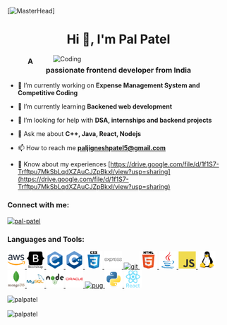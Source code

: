 [![MasterHead](https://www.google.com/url?sa=i&url=https%3A%2F%2Fgithub.com%2FErrorxCode&psig=AOvVaw3PfaJt8oatSW2RVBbJacJg&ust=1709208854053000&source=images&cd=vfe&opi=89978449&ved=0CBIQjRxqFwoTCPjn16aBzoQDFQAAAAAdAAAAABAE)]
<h1 align="center">Hi 👋, I'm Pal Patel</h1>
<img align="right" alt="Coding" width="400" src="https://www.google.com/imgres?imgurl=https%3A%2F%2Fstatic.vecteezy.com%2Fsystem%2Fresources%2Fpreviews%2F000%2F242%2F482%2Fnon_2x%2Ffemale-developer-vector.jpg&tbnid=fhrFbEczon1fOM&vet=12ahUKEwj35cP2gM6EAxXZ5TgGHeOuDtIQMyghegUIARDIAQ..i&imgrefurl=https%3A%2F%2Fwww.vecteezy.com%2Ffree-vector%2Ffemale-programmer&docid=7q3LD7bXLjW8QM&w=613&h=490&q=female%20programmer%20image&ved=2ahUKEwj35cP2gM6EAxXZ5TgGHeOuDtIQMyghegUIARDIAQ">
<h3 align="center">A passionate frontend developer from India</h3>

- 🔭 I’m currently working on **Expense Management System and Competitive Coding**

- 🌱 I’m currently learning **Backened web development**

- 🤝 I’m looking for help with **DSA, internships and backend projects**

- 💬 Ask me about **C++, Java, React, Nodejs**

- 📫 How to reach me **paljigneshpatel5@gmail.com**

- 📄 Know about my experiences [https://drive.google.com/file/d/1f1S7-Trfftpu7MkSbLqdXZAuCJZpBkxl/view?usp=sharing](https://drive.google.com/file/d/1f1S7-Trfftpu7MkSbLqdXZAuCJZpBkxl/view?usp=sharing)

<h3 align="left">Connect with me:</h3>
<p align="left">
<a href="https://linkedin.com/in/pal-patel" target="blank"><img align="center" src="https://raw.githubusercontent.com/rahuldkjain/github-profile-readme-generator/master/src/images/icons/Social/linked-in-alt.svg" alt="pal-patel" height="30" width="40" /></a>
</p>

<h3 align="left">Languages and Tools:</h3>
<p align="left"> <a href="https://aws.amazon.com" target="_blank" rel="noreferrer"> <img src="https://raw.githubusercontent.com/devicons/devicon/master/icons/amazonwebservices/amazonwebservices-original-wordmark.svg" alt="aws" width="40" height="40"/> </a> <a href="https://getbootstrap.com" target="_blank" rel="noreferrer"> <img src="https://raw.githubusercontent.com/devicons/devicon/master/icons/bootstrap/bootstrap-plain-wordmark.svg" alt="bootstrap" width="40" height="40"/> </a> <a href="https://www.cprogramming.com/" target="_blank" rel="noreferrer"> <img src="https://raw.githubusercontent.com/devicons/devicon/master/icons/c/c-original.svg" alt="c" width="40" height="40"/> </a> <a href="https://www.w3schools.com/cpp/" target="_blank" rel="noreferrer"> <img src="https://raw.githubusercontent.com/devicons/devicon/master/icons/cplusplus/cplusplus-original.svg" alt="cplusplus" width="40" height="40"/> </a> <a href="https://www.w3schools.com/css/" target="_blank" rel="noreferrer"> <img src="https://raw.githubusercontent.com/devicons/devicon/master/icons/css3/css3-original-wordmark.svg" alt="css3" width="40" height="40"/> </a> <a href="https://expressjs.com" target="_blank" rel="noreferrer"> <img src="https://raw.githubusercontent.com/devicons/devicon/master/icons/express/express-original-wordmark.svg" alt="express" width="40" height="40"/> </a> <a href="https://git-scm.com/" target="_blank" rel="noreferrer"> <img src="https://www.vectorlogo.zone/logos/git-scm/git-scm-icon.svg" alt="git" width="40" height="40"/> </a> <a href="https://www.w3.org/html/" target="_blank" rel="noreferrer"> <img src="https://raw.githubusercontent.com/devicons/devicon/master/icons/html5/html5-original-wordmark.svg" alt="html5" width="40" height="40"/> </a> <a href="https://www.java.com" target="_blank" rel="noreferrer"> <img src="https://raw.githubusercontent.com/devicons/devicon/master/icons/java/java-original.svg" alt="java" width="40" height="40"/> </a> <a href="https://developer.mozilla.org/en-US/docs/Web/JavaScript" target="_blank" rel="noreferrer"> <img src="https://raw.githubusercontent.com/devicons/devicon/master/icons/javascript/javascript-original.svg" alt="javascript" width="40" height="40"/> </a> <a href="https://www.linux.org/" target="_blank" rel="noreferrer"> <img src="https://raw.githubusercontent.com/devicons/devicon/master/icons/linux/linux-original.svg" alt="linux" width="40" height="40"/> </a> <a href="https://www.mongodb.com/" target="_blank" rel="noreferrer"> <img src="https://raw.githubusercontent.com/devicons/devicon/master/icons/mongodb/mongodb-original-wordmark.svg" alt="mongodb" width="40" height="40"/> </a> <a href="https://www.mysql.com/" target="_blank" rel="noreferrer"> <img src="https://raw.githubusercontent.com/devicons/devicon/master/icons/mysql/mysql-original-wordmark.svg" alt="mysql" width="40" height="40"/> </a> <a href="https://nodejs.org" target="_blank" rel="noreferrer"> <img src="https://raw.githubusercontent.com/devicons/devicon/master/icons/nodejs/nodejs-original-wordmark.svg" alt="nodejs" width="40" height="40"/> </a> <a href="https://www.oracle.com/" target="_blank" rel="noreferrer"> <img src="https://raw.githubusercontent.com/devicons/devicon/master/icons/oracle/oracle-original.svg" alt="oracle" width="40" height="40"/> </a> <a href="https://pugjs.org" target="_blank" rel="noreferrer"> <img src="https://cdn.worldvectorlogo.com/logos/pug.svg" alt="pug" width="40" height="40"/> </a> <a href="https://www.python.org" target="_blank" rel="noreferrer"> <img src="https://raw.githubusercontent.com/devicons/devicon/master/icons/python/python-original.svg" alt="python" width="40" height="40"/> </a> <a href="https://reactjs.org/" target="_blank" rel="noreferrer"> <img src="https://raw.githubusercontent.com/devicons/devicon/master/icons/react/react-original-wordmark.svg" alt="react" width="40" height="40"/> </a> </p>

<p><img align="center" src="https://github-readme-stats.vercel.app/api/top-langs?username=palpatel&show_icons=true&locale=en&layout=compact" alt="palpatel" /></p>

<p><img align="center" src="https://github-readme-streak-stats.herokuapp.com/?user=palpatel&" alt="palpatel" /></p>
